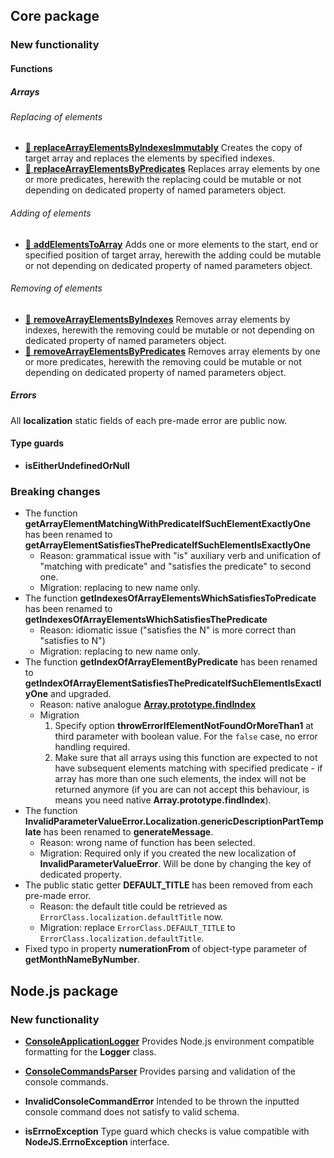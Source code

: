 ## Core package
### New functionality
#### Functions
##### Arrays
###### Replacing of elements

* [📖 **replaceArrayElementsByIndexesImmutably**](https://github.com/TokugawaTakeshi/Yamato-Daiwa-ES-Extensions/tree/master/CoreLibrary/Package/Documentation/Arrays/replaceArrayElementsByIndexesImmutably/replaceArrayElementsByIndexesImmutably.md)
  Creates the copy of target array and replaces the elements by specified indexes.
* [📖 **replaceArrayElementsByPredicates**](https://github.com/TokugawaTakeshi/Yamato-Daiwa-ES-Extensions/tree/master/CoreLibrary/Package/Documentation/Arrays/replaceArrayElementsByPredicates/replaceArrayElementsByPredicates.md)
  Replaces array elements by one or more predicates, herewith the replacing could be mutable or not depending on dedicated property of named parameters object.

###### Adding of elements

* [📖 **addElementsToArray**](https://github.com/TokugawaTakeshi/Yamato-Daiwa-ES-Extensions/tree/master/CoreLibrary/Package/Documentation/Arrays/addElementsToArray/addElementsToArray.md)
  Adds one or more elements to the start, end or specified position of target array, herewith the adding could be mutable or not depending on dedicated property of named parameters object.


###### Removing of elements

* [📖 **removeArrayElementsByIndexes**](https://github.com/TokugawaTakeshi/Yamato-Daiwa-ES-Extensions/tree/master/CoreLibrary/Package/Documentation/Arrays/removeArrayElementsByIndexes/removeArrayElementsByIndexes.md)
  Removes array elements by indexes, herewith the removing could be mutable or not depending on dedicated property of named parameters object.
* [📖 **removeArrayElementsByPredicates**](https://github.com/TokugawaTakeshi/Yamato-Daiwa-ES-Extensions/tree/master/CoreLibrary/Package/Documentation/Arrays/removeArrayElementsByPredicates/removeArrayElementsByPredicates.md)
  Removes array elements by one or more predicates, herewith the removing could be mutable or not depending on dedicated property of named parameters object.


##### Errors

All **localization** static fields of each pre-made error are public now.


#### Type guards

* **isEitherUndefinedOrNull**

### Breaking changes

* The function **getArrayElementMatchingWithPredicateIfSuchElementExactlyOne** has been renamed to 
  **getArrayElementSatisfiesThePredicateIfSuchElementIsExactlyOne**
  * Reason: grammatical issue with "is" auxiliary verb and unification of "matching with predicate" and "satisfies the predicate"
    to second one.
  * Migration: replacing to new name only.
* The function **getIndexesOfArrayElementsWhichSatisfiesToPredicate** has been renamed to
  **getIndexesOfArrayElementsWhichSatisfiesThePredicate**
  * Reason: idiomatic issue ("satisfies the N" is more correct than "satisfies to N")
  * Migration: replacing to new name only.
* The function **getIndexOfArrayElementByPredicate** has been renamed to **getIndexOfArrayElementSatisfiesThePredicateIfSuchElementIsExactlyOne**
  and upgraded.
  * Reason: native analogue [**Array.prototype.findIndex**](https://developer.mozilla.org/en-US/docs/Web/JavaScript/Reference/Global_Objects/Array/findIndex)
  * Migration
    1. Specify option **throwErrorIfElementNotFoundOrMoreThan1** at third parameter with boolean value.
       For the `false` case, no error handling required.
    2. Make sure that all arrays using this function are expected to not have subsequent elements matching with
       specified predicate - if array has more than one such elements, the index will not be returned anymore
       (if you are can not accept this behaviour, is means you need native **Array.prototype.findIndex**).
* The function **InvalidParameterValueError.Localization.genericDescriptionPartTemplate** has been renamed to
  **generateMessage**. 
  * Reason: wrong name of function has been selected.  
  * Migration: Required only if you created the new localization of **InvalidParameterValueError**. Will be done by
    changing the key of dedicated property.
* The public static getter **DEFAULT_TITLE** has been removed from each pre-made error.
  * Reason: the default title could be retrieved as `ErrorClass.localization.defaultTitle` now.
  * Migration: replace `ErrorClass.DEFAULT_TITLE` to `ErrorClass.localization.defaultTitle`.
* Fixed typo in property **numerationFrom** of object-type parameter of **getMonthNameByNumber**.


## Node.js package
### New functionality

* [**ConsoleApplicationLogger**](https://github.com/TokugawaTakeshi/Yamato-Daiwa-ES-Extensions/tree/master/Documentation/Logging/ConsoleApplicationLogger/ConsoleApplicationLogger.md)
  Provides Node.js environment compatible formatting for the **Logger** class.

* [**ConsoleCommandsParser**](https://github.com/TokugawaTakeshi/Yamato-Daiwa-ES-Extensions/tree/master/NodeJS/Package/Documentation/ConsoleCommandsParser/ConsoleCommandsParser.md)
  Provides parsing and validation of the console commands.

* **InvalidConsoleCommandError** Intended to be thrown the inputted console command does not satisfy to valid schema.
* **isErrnoException** Type guard which checks is value compatible with **NodeJS.ErrnoException** interface.
